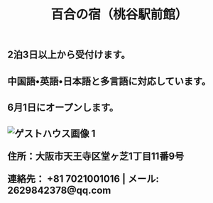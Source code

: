 
<body>
    <header>
        <h1>百合の宿（桃谷駅前館）</h1>
    </header>
<h2>2泊3日以上から受付けます。<h2>
<h2>中国語•英語•日本語と多言語に対応しています。<h2>
<h2>6月1日にオープンします。<h2>
<div class="image-gallery">
    <img src="[https://imgur.com/tQdpZsU]" alt="ゲストハウス画像 1">
<p>住所：大阪市天王寺区堂ヶ芝1丁目11番9号</p>
<p>連絡先： +81 7021001016  | メール: 2629842378@qq.com</p>

